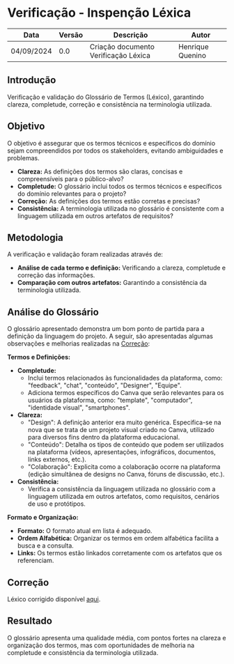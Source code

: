 # Verificação - Inspenção Léxica

|    Data    | Versão |      Descrição      |        Autor     |
|------------|--------|---------------------|------------------|
| 04/09/2024 |  0.0   | Criação documento Verificação Léxica | Henrique Quenino |

## Introdução

Verificação e validação do Glossário de Termos (Léxico), garantindo clareza, completude, correção e consistência na terminologia utilizada.

## Objetivo

O objetivo é assegurar que os termos técnicos e específicos do domínio sejam compreendidos por todos os stakeholders, evitando ambiguidades e problemas.

* **Clareza:**  As definições dos termos são claras, concisas e compreensíveis para o público-alvo?
* **Completude:** O glossário inclui todos os termos técnicos e específicos do domínio relevantes para o projeto?
* **Correção:** As definições dos termos estão corretas e precisas? 
* **Consistência:** A terminologia utilizada no glossário é consistente com a linguagem utilizada em outros artefatos de requisitos?

## Metodologia

A verificação e validação foram realizadas através de:

* **Análise de cada termo e definição:**  Verificando a clareza, completude e correção das informações.
* **Comparação com outros artefatos:**  Garantindo a consistência da terminologia utilizada.

## Análise do Glossário

O glossário apresentado demonstra um bom ponto de partida para a definição da linguagem do projeto. A seguir, são apresentadas algumas observações e melhorias realizadas na [Correção](correcoes/lexicos_corrigido.md):

**Termos e Definições:**

* **Completude:** 
    * Inclui termos relacionados às funcionalidades da plataforma, como: "feedback", "chat", "conteúdo", "Designer", "Equipe".
    * Adiciona termos específicos do Canva que serão relevantes para os usuários da plataforma, como: "template", "computador", "identidade visual", "smartphones". 
* **Clareza:**
    *  "Design": A definição anterior era muito genérica. Especifica-se na nova que se trata de um projeto visual criado no Canva, utilizado para diversos fins dentro da plataforma educacional.
    *  "Conteúdo": Detalha os tipos de conteúdo que podem ser utilizados na plataforma (vídeos, apresentações, infográficos, documentos, links externos, etc.).
    *  "Colaboração":  Explicita como a colaboração ocorre na plataforma (edição simultânea de designs no Canva, fóruns de discussão, etc.).
* **Consistência:**
    *  Verifica a consistência da linguagem utilizada no glossário com a linguagem utilizada em outros artefatos, como requisitos, cenários de uso e protótipos.

**Formato e Organização:**

* **Formato:** O formato atual em lista é adequado.
* **Ordem Alfabética:**  Organizar os termos em ordem alfabética facilita a busca e a consulta.
* **Links:**  Os termos estão linkados corretamente com os artefatos que os referenciam.

## Correção

Léxico corrigido disponível [aqui](correcoes/lexicos_corrigido.md).

## Resultado

O glossário apresenta uma qualidade média, com pontos fortes na clareza e organização dos termos, mas com oportunidades de melhoria na completude e consistência da terminologia utilizada.

